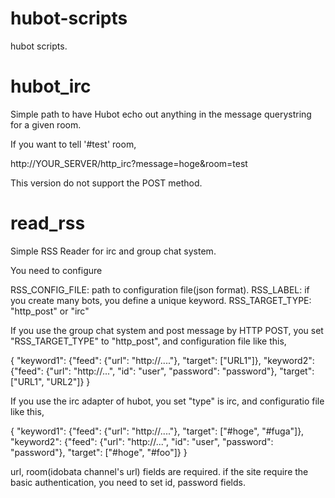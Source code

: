 hubot-scripts
=============

hubot scripts.

# hubot_irc

Simple path to have Hubot echo out anything in the message querystring for a given room.

If you want to tell '#test' room,

http://YOUR_SERVER/http_irc?message=hoge&room=test

This version do not support the POST method.

# read_rss

Simple RSS Reader for irc and group chat system.

You need to configure

RSS_CONFIG_FILE: path to configuration file(json format).
RSS_LABEL:       if you create many bots, you define a unique keyword.
RSS_TARGET_TYPE: "http_post" or "irc"


If you use the group chat system and post message by HTTP POST, you set "RSS_TARGET_TYPE" to "http_post", and configuration file like this,

{
  "keyword1": {"feed": {"url": "http://...."},
               "target": ["URL1"]},
  "keyword2": {"feed": {"url": "http://...",
                        "id": "user",
                        "password": "password"},
               "target": ["URL1", "URL2"]}
}

If you use the irc adapter of hubot, you set "type" is irc, and configuratio file like this,

{
  "keyword1": {"feed": {"url": "http://...."},
               "target": ["#hoge", "#fuga"]},
  "keyword2": {"feed": {"url": "http://...",
                        "id": "user",
                        "password": "password"},
               "target": ["#hoge", "#foo"]}
}

url, room(idobata channel's url) fields are required. if the site require the basic
authentication, you need to set id, password fields.


